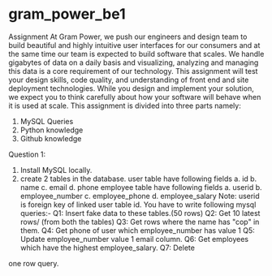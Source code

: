 # gram_power_be1
Assignment
At Gram Power, we push our engineers and design team to build beautiful and
highly intuitive user interfaces for our consumers and at the same time our team
is expected to build software that scales. We handle gigabytes of data on a daily
basis and visualizing, analyzing and managing this data is a core requirement of
our technology. This assignment will test your design skills, code quality, and
understanding of front end and site deployment technologies. While you design
and implement your solution, we expect you to think carefully about how your
software will behave when it is used at scale.
This assignment is divided into three parts namely:
1. MySQL Queries
2. Python knowledge
3. Github knowledge

Question 1:
1. Install MySQL locally.
2. create 2 tables in the database.
user table have following fields
a. id
b. name
c. email
d. phone
employee table have following fields
a. userid
b. employee_number
c. employee_phone
d. employee_salary
Note: userid is foreign key of linked user table id.
You have to write following mysql queries:-
Q1: Insert fake data to these tables.(50 rows)
Q2: Get 10 latest rows/ (from both the tables)
Q3: Get rows where the name has "cop" in them. Q4: Get phone of user which
employee_number has value 1 Q5: Update employee_number value 1 email
column. Q6: Get employees which have the highest employee_salary. Q7: Delete

one row query.
